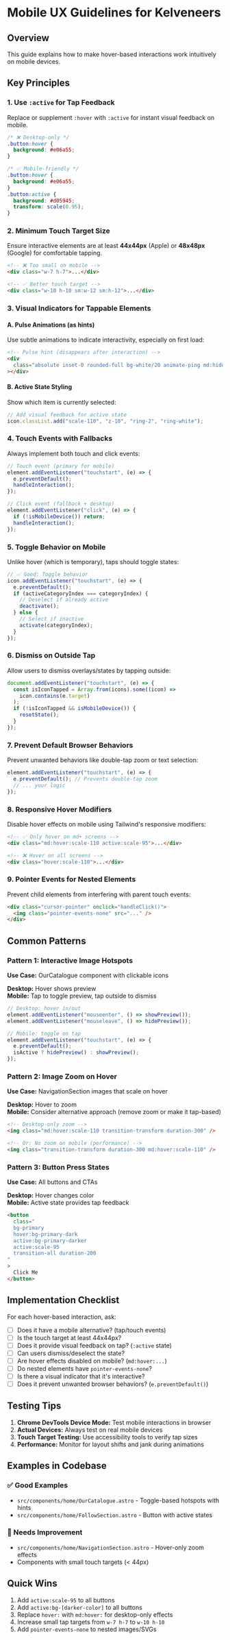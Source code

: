 # Mobile UX Guidelines for Kelveneers

## Overview

This guide explains how to make hover-based interactions work intuitively on mobile devices.

## Key Principles

### 1. **Use `:active` for Tap Feedback**

Replace or supplement `:hover` with `:active` for instant visual feedback on mobile.

```css
/* ❌ Desktop-only */
.button:hover {
  background: #e06a55;
}

/* ✅ Mobile-friendly */
.button:hover {
  background: #e06a55;
}
.button:active {
  background: #d05945;
  transform: scale(0.95);
}
```

### 2. **Minimum Touch Target Size**

Ensure interactive elements are at least **44x44px** (Apple) or **48x48px** (Google) for comfortable tapping.

```html
<!-- ❌ Too small on mobile -->
<div class="w-7 h-7">...</div>

<!-- ✅ Better touch target -->
<div class="w-10 h-10 sm:w-12 sm:h-12">...</div>
```

### 3. **Visual Indicators for Tappable Elements**

#### A. Pulse Animations (as hints)

Use subtle animations to indicate interactivity, especially on first load:

```html
<!-- Pulse hint (disappears after interaction) -->
<div
  class="absolute inset-0 rounded-full bg-white/20 animate-ping md:hidden"
></div>
```

#### B. Active State Styling

Show which item is currently selected:

```javascript
// Add visual feedback for active state
icon.classList.add("scale-110", "z-10", "ring-2", "ring-white");
```

### 4. **Touch Events with Fallbacks**

Always implement both touch and click events:

```javascript
// Touch event (primary for mobile)
element.addEventListener("touchstart", (e) => {
  e.preventDefault();
  handleInteraction();
});

// Click event (fallback + desktop)
element.addEventListener("click", (e) => {
  if (!isMobileDevice()) return;
  handleInteraction();
});
```

### 5. **Toggle Behavior on Mobile**

Unlike hover (which is temporary), taps should toggle states:

```javascript
// ✅ Good: Toggle behavior
icon.addEventListener("touchstart", (e) => {
  e.preventDefault();
  if (activeCategoryIndex === categoryIndex) {
    // Deselect if already active
    deactivate();
  } else {
    // Select if inactive
    activate(categoryIndex);
  }
});
```

### 6. **Dismiss on Outside Tap**

Allow users to dismiss overlays/states by tapping outside:

```javascript
document.addEventListener("touchstart", (e) => {
  const isIconTapped = Array.from(icons).some((icon) =>
    icon.contains(e.target)
  );
  if (!isIconTapped && isMobileDevice()) {
    resetState();
  }
});
```

### 7. **Prevent Default Browser Behaviors**

Prevent unwanted behaviors like double-tap zoom or text selection:

```javascript
element.addEventListener("touchstart", (e) => {
  e.preventDefault(); // Prevents double-tap zoom
  // ... your logic
});
```

### 8. **Responsive Hover Modifiers**

Disable hover effects on mobile using Tailwind's responsive modifiers:

```html
<!-- ✅ Only hover on md+ screens -->
<div class="md:hover:scale-110 active:scale-95">...</div>

<!-- ❌ Hover on all screens -->
<div class="hover:scale-110">...</div>
```

### 9. **Pointer Events for Nested Elements**

Prevent child elements from interfering with parent touch events:

```html
<div class="cursor-pointer" onclick="handleClick()">
  <img class="pointer-events-none" src="..." />
</div>
```

## Common Patterns

### Pattern 1: Interactive Image Hotspots

**Use Case:** OurCatalogue component with clickable icons

**Desktop:** Hover shows preview  
**Mobile:** Tap to toggle preview, tap outside to dismiss

```javascript
// Desktop: hover in/out
element.addEventListener("mouseenter", () => showPreview());
element.addEventListener("mouseleave", () => hidePreview());

// Mobile: toggle on tap
element.addEventListener("touchstart", (e) => {
  e.preventDefault();
  isActive ? hidePreview() : showPreview();
});
```

### Pattern 2: Image Zoom on Hover

**Use Case:** NavigationSection images that scale on hover

**Desktop:** Hover to zoom  
**Mobile:** Consider alternative approach (remove zoom or make it tap-based)

```html
<!-- Desktop-only zoom -->
<img class="md:hover:scale-110 transition-transform duration-300" />

<!-- Or: No zoom on mobile (performance) -->
<img class="transition-transform duration-300 md:hover:scale-110" />
```

### Pattern 3: Button Press States

**Use Case:** All buttons and CTAs

**Desktop:** Hover changes color  
**Mobile:** Active state provides tap feedback

```html
<button
  class="
  bg-primary 
  hover:bg-primary-dark 
  active:bg-primary-darker 
  active:scale-95 
  transition-all duration-200
"
>
  Click Me
</button>
```

## Implementation Checklist

For each hover-based interaction, ask:

- [ ] Does it have a mobile alternative? (tap/touch events)
- [ ] Is the touch target at least 44x44px?
- [ ] Does it provide visual feedback on tap? (`:active` state)
- [ ] Can users dismiss/deselect the state?
- [ ] Are hover effects disabled on mobile? (`md:hover:...`)
- [ ] Do nested elements have `pointer-events-none`?
- [ ] Is there a visual indicator that it's interactive?
- [ ] Does it prevent unwanted browser behaviors? (`e.preventDefault()`)

## Testing Tips

1. **Chrome DevTools Device Mode:** Test mobile interactions in browser
2. **Actual Devices:** Always test on real mobile devices
3. **Touch Target Testing:** Use accessibility tools to verify tap sizes
4. **Performance:** Monitor for layout shifts and jank during animations

## Examples in Codebase

### ✅ Good Examples

- `src/components/home/OurCatalogue.astro` - Toggle-based hotspots with hints
- `src/components/home/FollowSection.astro` - Button with active states

### 🔄 Needs Improvement

- `src/components/home/NavigationSection.astro` - Hover-only zoom effects
- Components with small touch targets (< 44px)

## Quick Wins

1. Add `active:scale-95` to all buttons
2. Add `active:bg-[darker-color]` to all buttons
3. Replace `hover:` with `md:hover:` for desktop-only effects
4. Increase small tap targets from `w-7 h-7` to `w-10 h-10`
5. Add `pointer-events-none` to nested images/SVGs
